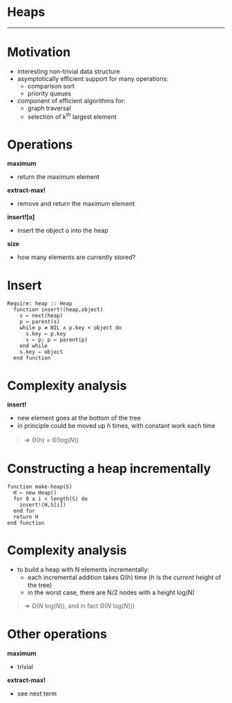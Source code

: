 # Heaps

---

# Motivation
- interesting non-trivial data structure
- asymptotically efficient support for many operations:
  - comparison sort
  - priority queues
- component of efficient algorithms for:
  - graph traversal
  - selection of k<sup>th</sup> largest element

# Operations
**maximum**
- return the maximum element

**extract-max!**
- remove and return the maximum element

**insert![o]**
- insert the object o into the heap

**size**
- how many elements are currently stored?

# Insert

```
Require: heap :: Heap
  function insert!(heap,object)
    s ← next(heap)
    p ← parent(s)
    while p ≠ NIL ∧ p.key < object do
      s.key ← p.key
      s ← p; p ← parent(p)
    end while
    s.key ← object
  end function
```

# Complexity analysis
**insert!**
- new element goes at the bottom of the tree
- in principle could be moved up ℎ times, with constant work each time
> ⇒ Θ(ℎ) = Θ(log(𝑁))


# Constructing a heap incrementally

```
function make-heap(S)
  H ← new Heap()
  for 0 ≤ i < length(S) do
    insert!(H,S[i])
  end for
  return H
end function
```

# Complexity analysis
- to build a heap with N elements incrementally:
  - each incremental addition takes Ω(ℎ) time (ℎ is the *current* height of the tree)
  - in the worst case, there are N/2 nodes with a height log(N)
> ⇒ Ω(𝑁 log(𝑁)), and in fact Θ(𝑁 log(𝑁)))

# Other operations
**maximum**
- trivial

**extract-max!**
- see next term
